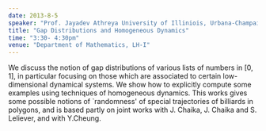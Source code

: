 ```yaml
---
date: 2013-8-5
speaker: "Prof. Jayadev Athreya University of Illiniois, Urbana-Champaign"
title: "Gap Distributions and Homogeneous Dynamics"
time: "3:30- 4:30pm"
venue: "Department of Mathematics, LH-I"
---
```

We discuss the notion of gap distributions of various
lists of numbers in [0, 1], in particular focusing on those which
are associated to certain low-dimensional dynamical systems.
We show how to explicitly compute some examples using techniques
of homogeneous dynamics. This works gives some possible notions of
`randomness' of special trajectories of billiards in polygons, and is based
partly on joint works with J. Chaika, J. Chaika and S. Leliever, and with
Y.Cheung.
